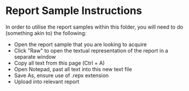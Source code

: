 # Report Sample Instructions
In order to utilise the report samples within this folder, you will need to do (something akin to) the following:
* Open the report sample that you are looking to acquire
* Click "Raw" to open the textual representation of the report in a separate window
* Copy all text from this page (Ctrl + A)
* Open Notepad, past all text into this new text file
* Save As, ensure use of .repx extension
* Upload into relevant report
